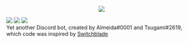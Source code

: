 <p align="center">
    <img src="Simplicity/src/assets/simplicity-text.png">
</p>
<a title="code style" target="_blank" href="http://standardjs.com"><img src="https://img.shields.io/badge/code%20style-standard-brightgreen.svg?style=flat-square"></a>
<a title="Dependencies" target="_blank" href="https://david-dm.org/Almeeida/Simplicity/"><img src="https://david-dm.org/Almeeida/Simplicity/status.svg?style=flat-square"></a>
<a title="Library" target="_blank" href="https://discord.js.org/#/"><img src="https://img.shields.io/badge/library-discord.js-blue.svg?style=flat-square"></a><br>
Yet another Discord bot, created by Almeida#0001 and Tsugami#2619, which code was inspired by 
<a href="https://github.com/SwitchbladeBot/switchblade">Switchblade</a>
